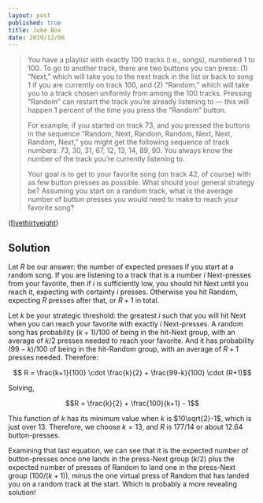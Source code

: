 ```yaml
---
layout: post
published: true
title: Juke Box
date: 2019/12/06
---
```


>You have a playlist with exactly 100 tracks (i.e., songs), numbered 1 to 100. To go to another track, there are two buttons you can press: (1) “Next,” which will take you to the next track in the list or back to song 1 if you are currently on track 100, and (2) “Random,” which will take you to a track chosen uniformly from among the 100 tracks. Pressing “Random” can restart the track you’re already listening to — this will happen 1 percent of the time you press the “Random” button.
>
>For example, if you started on track 73, and you pressed the buttons in the sequence “Random, Next, Random, Random, Next, Next, Random, Next,” you might get the following sequence of track numbers: 73, 30, 31, 67, 12, 13, 14, 89, 90. You always know the number of the track you’re currently listening to.
>
>Your goal is to get to your favorite song (on track 42, of course) with as few button presses as possible. What should your general strategy be? Assuming you start on a random track, what is the average number of button presses you would need to make to reach your favorite song?

<!--more-->

([fivethirtyeight](https://fivethirtyeight.com/features/how-fast-can-you-skip-to-your-favorite-song/))

## Solution

Let $R$ be our answer: the number of expected presses if you start at a random song. If you are listening to a track that is a number $i$ Next-presses from your favorite, then if $i$ is sufficiently low, you should hit Next until you reach it, expecting with certainty $i$ presses. Otherwise you hit Random, expecting $R$ presses after that, or $R+1$ in total. 

Let $k$ be your strategic threshold: the greatest $i$ such that you will hit Next when you can reach your favorite with exactly $i$ Next-presses. A random song has probability $(k+1)/100$ of being in the hit-Next group, with an average of $k/2$ presses needed to reach your favorite. And it has probability $(99-k)/100$ of being in the hit-Random group, with an average of $R+1$ presses needed. Therefore:

$$ R = \frac{k+1}{100} \cdot \frac{k}{2} + \frac{99-k}{100} \cdot (R+1)$$

Solving, 

$$R = \frac{k}{2} + \frac{100}{k+1} - 1$$
 
This function of $k$ has its minimum value when $k$ is $10\sqrt{2}-1$, which is just over $13$. Therefore, we choose $k = 13$, and $R$ is $177/14$ or about $12.64$ button-presses.

Examining that last equation, we can see that it is the expected number of button-presses once one lands in the press-Next group ($k/2$) plus the expected number of presses of Random to land one in the press-Next group ($100/(k+1)$), minus the one virtual press of Random that has landed you on a random track at the start. Which is probably a more revealing solution!

<br>